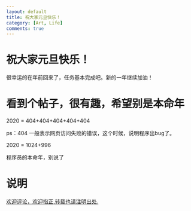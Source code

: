 ```yaml
---
layout: default
title: 祝大家元旦快乐！
category: [Art, Life]
comments: true
---
```



# 祝大家元旦快乐！
很幸运的在年前回来了，任务基本完成吧。新的一年继续加油！












# 看到个帖子，很有趣，希望别是本命年

2020 = 404+404+404+404+404

ps：404 一般表示网页访问失败的错误，这个时候，说明程序出bug了。




2020 = 1024+996 

程序员的本命年，别说了


# 说明

[欢迎评论，欢迎指正,转载也请注明出处.](https://wangkun19930608.github.io/art/life/2020/01/01/happy-new-year/ )





